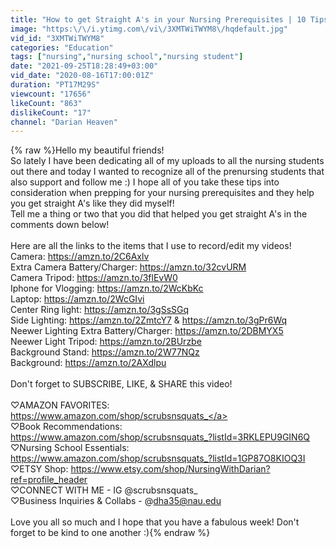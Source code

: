 ```yaml
---
title: "How to get Straight A's in your Nursing Prerequisites | 10 Tips | MUST WATCH"
image: "https:\/\/i.ytimg.com\/vi\/3XMTWiTWYM8\/hqdefault.jpg"
vid_id: "3XMTWiTWYM8"
categories: "Education"
tags: ["nursing","nursing school","nursing student"]
date: "2021-09-25T18:28:49+03:00"
vid_date: "2020-08-16T17:00:01Z"
duration: "PT17M29S"
viewcount: "17656"
likeCount: "863"
dislikeCount: "17"
channel: "Darian Heaven"
---
```

{% raw %}Hello my beautiful friends!<br />So lately I have been dedicating all of my uploads to all the nursing students out there and today I wanted to recognize all of the prenursing students that also support and follow me :) I hope all of you take these tips into consideration when prepping for your nursing prerequisites and they help you get straight A's like they did myself!<br />Tell me a thing or two that you did that helped you get straight A's in the comments down below!<br /><br />Here are all the links to the items that I use to record/edit my videos!<br />Camera: <a rel="nofollow" target="blank" href="https://amzn.to/2C6Axlv">https://amzn.to/2C6Axlv</a><br />Extra Camera Battery/Charger: <a rel="nofollow" target="blank" href="https://amzn.to/32cvURM">https://amzn.to/32cvURM</a><br />Camera Tripod: <a rel="nofollow" target="blank" href="https://amzn.to/3flEvW0">https://amzn.to/3flEvW0</a><br />Iphone for Vlogging: <a rel="nofollow" target="blank" href="https://amzn.to/2WcKbKc">https://amzn.to/2WcKbKc</a><br />Laptop: <a rel="nofollow" target="blank" href="https://amzn.to/2WcGIvi">https://amzn.to/2WcGIvi</a><br />Center Ring light: <a rel="nofollow" target="blank" href="https://amzn.to/3gSsSGq">https://amzn.to/3gSsSGq</a><br />Side Lighting: <a rel="nofollow" target="blank" href="https://amzn.to/2ZmtcY7">https://amzn.to/2ZmtcY7</a> &amp; <a rel="nofollow" target="blank" href="https://amzn.to/3gPr6Wq">https://amzn.to/3gPr6Wq</a><br />Neewer Lighting Extra Battery/Charger: <a rel="nofollow" target="blank" href="https://amzn.to/2DBMYX5">https://amzn.to/2DBMYX5</a><br />Neewer Light Tripod: <a rel="nofollow" target="blank" href="https://amzn.to/2BUrzbe">https://amzn.to/2BUrzbe</a><br />Background Stand: <a rel="nofollow" target="blank" href="https://amzn.to/2W77NQz">https://amzn.to/2W77NQz</a><br />Background: <a rel="nofollow" target="blank" href="https://amzn.to/2AXdlpu">https://amzn.to/2AXdlpu</a><br /><br />Don't forget to SUBSCRIBE, LIKE, &amp; SHARE this video! <br /><br />♡AMAZON FAVORITES: <a rel="nofollow" target="blank" href="https://www.amazon.com/shop/scrubsnsquats_">https://www.amazon.com/shop/scrubsnsquats_</a><br />♡Book Recommendations: <a rel="nofollow" target="blank" href="https://www.amazon.com/shop/scrubsnsquats_?listId=3RKLEPU9GIN6Q">https://www.amazon.com/shop/scrubsnsquats_?listId=3RKLEPU9GIN6Q</a><br />♡Nursing School Essentials: <a rel="nofollow" target="blank" href="https://www.amazon.com/shop/scrubsnsquats_?listId=1GP87O8KIOQ3I">https://www.amazon.com/shop/scrubsnsquats_?listId=1GP87O8KIOQ3I</a><br />♡ETSY Shop: <a rel="nofollow" target="blank" href="https://www.etsy.com/shop/NursingWithDarian?ref=profile_header">https://www.etsy.com/shop/NursingWithDarian?ref=profile_header</a><br />♡CONNECT WITH ME - IG @scrubsnsquats_ <br />♡Business Inquiries &amp; Collabs - @dha35@nau.edu<br /><br />Love you all so much and I hope that you have a fabulous week! Don't forget to be kind to one another :){% endraw %}
